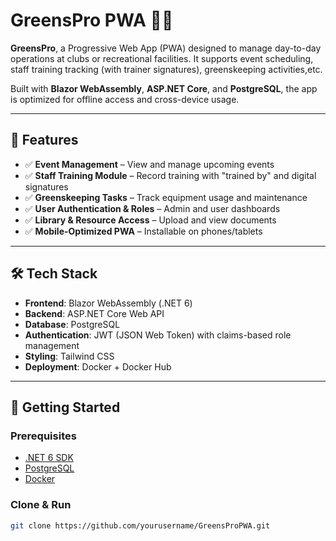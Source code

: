 # GreensPro PWA 🏌️‍♂️

**GreensPro**,  a Progressive Web App (PWA) designed to manage day-to-day operations at clubs or recreational facilities. It supports event scheduling, staff training tracking (with trainer signatures), greenskeeping activities,etc.

Built with **Blazor WebAssembly**, **ASP.NET Core**, and **PostgreSQL**, the app is optimized for offline access and cross-device usage.

---

## 🚀 Features

- ✅ **Event Management** – View and manage upcoming events
- ✅ **Staff Training Module** – Record training with "trained by" and digital signatures
- ✅ **Greenskeeping Tasks** – Track equipment usage and maintenance
- ✅ **User Authentication & Roles** – Admin and user dashboards 
- ✅ **Library & Resource Access** – Upload and view documents
- ✅ **Mobile-Optimized PWA** – Installable on phones/tablets

---

## 🛠️ Tech Stack

- **Frontend**: Blazor WebAssembly (.NET 6)
- **Backend**: ASP.NET Core Web API
- **Database**: PostgreSQL
- **Authentication**: JWT (JSON Web Token) with claims-based role management 
- **Styling**: Tailwind CSS
- **Deployment**: Docker + Docker Hub

---

## 🔧 Getting Started

### Prerequisites

- [.NET 6 SDK](https://dotnet.microsoft.com/en-us/download/dotnet/6.0)
- [PostgreSQL](https://www.postgresql.org/download/)
- [Docker](https://www.docker.com/)

### Clone & Run

```bash
git clone https://github.com/yourusername/GreensProPWA.git
